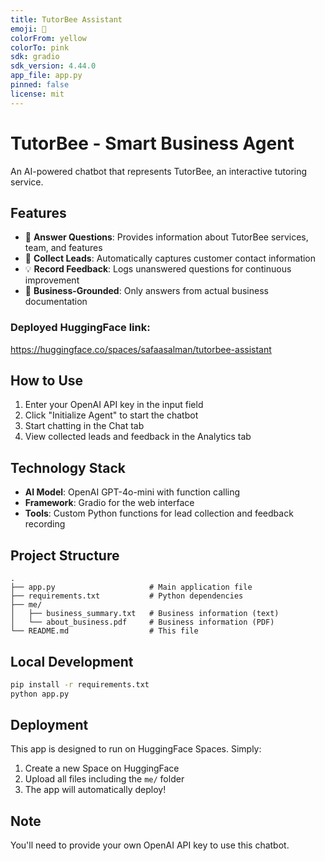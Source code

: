 ```yaml
---
title: TutorBee Assistant
emoji: 🐝
colorFrom: yellow
colorTo: pink
sdk: gradio
sdk_version: 4.44.0
app_file: app.py
pinned: false
license: mit
---
```


# TutorBee - Smart Business Agent

An AI-powered chatbot that represents TutorBee, an interactive tutoring service.

## Features

- 💬 **Answer Questions**: Provides information about TutorBee services, team, and features
- 📝 **Collect Leads**: Automatically captures customer contact information
- 💡 **Record Feedback**: Logs unanswered questions for continuous improvement
- 🎯 **Business-Grounded**: Only answers from actual business documentation

### Deployed HuggingFace link: 
https://huggingface.co/spaces/safaasalman/tutorbee-assistant

## How to Use

1. Enter your OpenAI API key in the input field
2. Click "Initialize Agent" to start the chatbot
3. Start chatting in the Chat tab
4. View collected leads and feedback in the Analytics tab

## Technology Stack

- **AI Model**: OpenAI GPT-4o-mini with function calling
- **Framework**: Gradio for the web interface
- **Tools**: Custom Python functions for lead collection and feedback recording

## Project Structure

```
.
├── app.py                     # Main application file
├── requirements.txt           # Python dependencies
├── me/
│   ├── business_summary.txt   # Business information (text)
│   └── about_business.pdf     # Business information (PDF)
└── README.md                  # This file
```

## Local Development

```bash
pip install -r requirements.txt
python app.py
```

## Deployment

This app is designed to run on HuggingFace Spaces. Simply:
1. Create a new Space on HuggingFace
2. Upload all files including the `me/` folder
3. The app will automatically deploy!

## Note

You'll need to provide your own OpenAI API key to use this chatbot.

